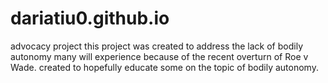 # dariatiu0.github.io
advocacy project
this project was created to address the lack of bodily autonomy many will experience because of the recent overturn of Roe v Wade. created to hopefully educate some on the topic of bodily autonomy.
